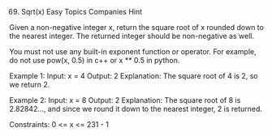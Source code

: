 69. Sqrt(x)
Easy
Topics
Companies
Hint

Given a non-negative integer x, return the square root of x rounded down to the nearest integer. The returned integer should be non-negative as well.

You must not use any built-in exponent function or operator.
    For example, do not use pow(x, 0.5) in c++ or x ** 0.5 in python.

Example 1:
Input: x = 4
Output: 2
Explanation: The square root of 4 is 2, so we return 2.

Example 2:
Input: x = 8
Output: 2
Explanation: The square root of 8 is 2.82842..., and since we round it down to the nearest integer, 2 is returned.

Constraints:
    0 <= x <= 231 - 1


